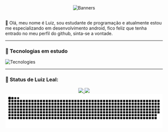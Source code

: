 <div align="center">
    <!---h1>Olá! Eu sou o Luiz Leal  <img src="https://media.tenor.com/Wx9IEmZZXSoAAAAj/hi.gif" alt=Hand icon" width="30px"/></h1-->
    <div>
        <picture>
            <source media="(prefers-color-scheme: dark)" srcset="https://i.imgur.com/ht1kzX8.png">
            <source media="(prefers-color-scheme: light)" srcset="https://i.imgur.com/uQOmyrp.png">
            <img alt="Banners" src="https://i.imgur.com/uQOmyrp.png">
        </picture>
    </div> 
</div>
<br>
<div>
    <p>👋 Olá, meu nome é Luiz, sou estudante de programação e atualmente estou me especializando em desenvolvimento android, fico feliz que tenha entrado no meu perfil do github, sinta-se a vontade.</p>
</div>
<hr>
<div>
    <h3>📖 Tecnologias em estudo</h3>
    <div>
        <img src="https://skillicons.dev/icons?i=androidstudio,kotlin,java,firebase,sqlite" alt="Tecnologies" />
    </div>
</div>
<hr>
<div>
    <h3>🎯 Status de Luiz Leal:</h3>
    <div align="center">
        <a href="https://github.com/luizlealdev">
        <img height="150px" src="https://github-readme-stats.vercel.app/api?username=luizlealdev&show_icons=true&theme=transparent&include_all_commits=true&count_private=true"/>
        <img height="150px" src="https://github-readme-stats.vercel.app/api/top-langs/?username=luizlealdev&layout=compact&langs_count=7&theme=transparent"/>
        </a>
    </div>
</div>

<div align="center">
        
<picture>
  <source media="(prefers-color-scheme: dark)" srcset="https://raw.githubusercontent.com/luizlealdev/luizlealdev/output/github-contribution-grid-snake-dark.svg">
  <source media="(prefers-color-scheme: light)" srcset="https://raw.githubusercontent.com/luizlealdev/luizlealdev/output/github-contribution-grid-snake.svg">
  <img alt="github contribution grid snake animation" src="https://raw.githubusercontent.com/platane/platane/output/github-contribution-grid-snake.svg">
</picture>


</div>
